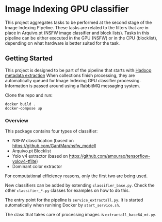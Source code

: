 # Image Indexing GPU classifier 

This project aggregates tasks to be performed at the second stage of the Image Indexing Pipeline.
These tasks are related to the filters that are in place in Arquivo.pt (NSFW image classifier and block lists).
Tasks in this pipeline can be either executed in the GPU (NSFW) or in the CPU (blocklist), depending on what hardware is better suited for the task.

## Getting Started

This project is designed to be part of the pipeline that starts with [Hadoop metadata extraction](https://github.com/arquivo/image-search-indexing) 
When collections finish processing, they are automatically queued for Image Indexing GPU classifier processing. 
Information is passed around using a RabbitMQ messaging system.

Clone the repo and run:

```
docker build .
docker-compose up
```


### Overview

This package contains four types of classifier:
- NSFW classification (based on https://github.com/GantMan/nsfw_model) 
- Arquivo.pt Blocklist
- Yolo v4 extractor (based on https://github.com/amourao/tensorflow-yolov4-tflite)
- Dominant color extractor

For computational efficiency reasons, only the first two are being used.

New classifiers can be added by extending `classifier_base.py`.
Check the other `classifier_*.py` classes for examples on how to do this.

The entry point for the pipeline is `service_extractall.py`.
It is started automatically when runining Docker by `start_service.sh`.

The class that takes care of processing images is `extractall_base64_mt.py`.
